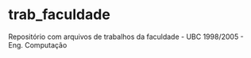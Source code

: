 # trab_faculdade
Repositório com arquivos de trabalhos da faculdade - UBC 1998/2005 - Eng. Computação
